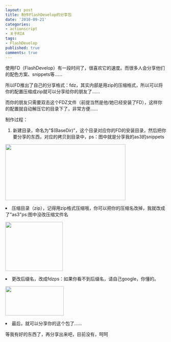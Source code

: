 ```yaml
---
layout: post
title: 制作FlashDevelop的分享包
date: '2010-09-21'
categories:
- actionscript
- 关于RIA
tags:
- FlashDevelop
published: true
comments: true
---
```

<p>使用FD（FlashDevelop）有一段时间了，很喜欢它的速度。而很多人会分享他们的配色方案、snippets等……</p>

<p>所以FD推出了自己的分享格式：fdz，其实内部是用zip的压缩格式，所以可以将你的配置压缩成zip就可以分享给你的朋友了……</p>

<p>而你的朋友只需要双击这个FDZ文件（前提当然是他/她已经安装了FD），这样你的配置就自动解压它的目录下了，非常方便……</p>

<p>制作过程：
<ol>
	<li>新建目录，命名为"$(BaseDir)"，这个目录对应你的FD的安装目录，然后把你要分享的东西，对应的拷贝到目录中，ps：图中就是分享我的as3的snippets</li></ol></p>

<p><a href="{{urls.media}}/2010/09/201009211.jpg"><img class="alignnone size-full wp-image-734" title="201009211" src="{{urls.media}}/2010/09/201009211.jpg" alt="" width="376" height="176" /></a>
	<li>压缩目录（zip），记得用zip格式压缩哦，你可以把你的压缩名改掉，我就改成了"as3"ps:图中没改压缩文件名</li></p>

<p><a href="{{urls.media}}/2010/09/201009212.jpg"><img class="alignnone size-full wp-image-735" title="201009212" src="{{urls.media}}/2010/09/201009212.jpg" alt="" width="180" height="154" /></a>
	<li>更改后缀名，改成fdzps：如果你看不到后缀名，请自己google，你懂的。</li></p>

<p><a href="{{urls.media}}/2010/09/201009213.jpg"><img class="alignnone size-full wp-image-736" title="201009213" src="{{urls.media}}/2010/09/201009213.jpg" alt="" width="183" height="92" /></a>
	<li>最后，就可以分享你的这个包了……</li>

等我有好的东西了，再分享出来吧，目前没有，呵呵</p>
